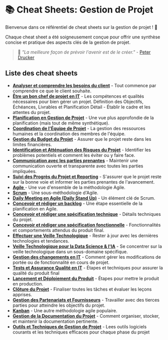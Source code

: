 # 📚 Cheat Sheets: Gestion de Projet

Bienvenue dans ce référentiel de cheat sheets sur la gestion de projet ! 🚀 

Chaque cheat sheet a été soigneusement conçue pour offrir une synthèse concise et pratique des aspects clés de la gestion de projet.

> 🌟 _"La meilleure façon de prévoir l'avenir est de le créer."_ - [Peter Drucker](https://fr.wikipedia.org/wiki/Peter_Drucker)

## Liste des cheat sheets

- [**Analyser et comprendre les besoins du client**](https://github.com/AnodeGrindYo/Cheat-Sheets-Gestion-de-Projet/blob/main/Analyser%20et%20comprendre%20les%20besoins%20du%20client.md) - Tout commence par comprendre ce que le client souhaite.
- [**Être un bon chef de projet en IT**](https://github.com/AnodeGrindYo/Cheat-Sheets-Gestion-de-Projet/blob/main/%C3%8Atre%20un%20bon%20chef%20de%20projet%20en%20IT.md) - Les compétences et qualités nécessaires pour bien gérer un projet.
Définition des Objectifs, Échéances, Livrables et Planification Détail - Établir le cadre et les attentes du projet.
- [**Planification en Gestion de Projet**](https://github.com/AnodeGrindYo/Cheat-Sheets-Gestion-de-Projet/blob/main/Planification%20en%20Gestion%20de%20Projet.md) - Une vue plus approfondie de la planification (mais tout de même synthétique).
- [**Coordination de l'Équipe de Projet**](https://github.com/AnodeGrindYo/Cheat-Sheets-Gestion-de-Projet/blob/main/Gestion%20des%20partenariats%20et%20fournisseurs.md) - La gestion des ressources humaines et la coordination des membres de l'équipe.
- [**Gestion du Budget du Projet**](https://github.com/AnodeGrindYo/Cheat-Sheets-Gestion-de-Projet/blob/main/Gestion%20du%20Budget%20du%20Projet.md) - Assurer que le projet reste dans les limites financières.
- [**Identification et Atténuation des Risques du Projet**](https://github.com/AnodeGrindYo/Cheat-Sheets-Gestion-de-Projet/blob/main/Identification%20et%20Att%C3%A9nuation%20des%20Risques%20du%20Projet.md) - Identifier les problèmes potentiels et comment les éviter ou y faire face.
- [**Communication avec les parties prenantes**](https://github.com/AnodeGrindYo/Cheat-Sheets-Gestion-de-Projet/blob/main/Communication%20avec%20les%20parties%20prenantes.md) - Maintenir une communication ouverte et transparente avec toutes les parties impliquées.
- [**Suivi des Progrès du Projet et Reporting**](https://github.com/AnodeGrindYo/Cheat-Sheets-Gestion-de-Projet/blob/main/Suivi%20des%20Progr%C3%A8s%20du%20Projet%20et%20Reporting.md) - S'assurer que le projet reste sur la bonne voie et informer les parties prenantes de l'avancement.
- [**Agile** ](https://github.com/AnodeGrindYo/Cheat-Sheets-Gestion-de-Projet/blob/main/Agile.md)- Une vue d'ensemble de la méthodologie Agile.
- [**Scrum**](https://github.com/AnodeGrindYo/Cheat-Sheets-Gestion-de-Projet/blob/main/Scrum.md) - Une sous-méthodologie d'Agile.
- [**Daily Meeting en Agile (Daily Stand Up)**](https://github.com/AnodeGrindYo/Cheat-Sheets-Gestion-de-Projet/blob/main/Daily%20Meeting%20en%20Agile.md) - Un élément clé de Scrum.
- [**Concevoir et rédiger un backlog**](https://github.com/AnodeGrindYo/Cheat-Sheets-Gestion-de-Projet/blob/main/Concevoir%20et%20r%C3%A9diger%20un%20backlog.md) - Une étape essentielle de la planification en Agile.
- [**Concevoir et rédiger une spécification technique**](https://github.com/AnodeGrindYo/Cheat-Sheets-Gestion-de-Projet/blob/main/Concevoir%20et%20r%C3%A9diger%20une%20sp%C3%A9cification%20technique.md) - Détails techniques du projet.
- [**Concevoir et rédiger une spécification fonctionnelle**](https://github.com/AnodeGrindYo/Cheat-Sheets-Gestion-de-Projet/blob/main/Concevoir%20et%20r%C3%A9diger%20une%20sp%C3%A9cification%20fonctionnelle.md) - Fonctionnalités et comportements attendus du produit final.
- [**Effectuer une Veille Technologique**](https://github.com/AnodeGrindYo/Cheat-Sheets-Gestion-de-Projet/blob/main/Effectuer%20une%20Veille%20Technologique.md) - Rester à jour avec les dernières technologies et tendances.
- [**Veille Technologique pour la Data Science & l'IA**](https://github.com/AnodeGrindYo/Cheat-Sheets-Gestion-de-Projet/blob/main/Veille%20Technologique%20pour%20la%20Data%20Science%20%26%20l'IA.md) - Se concentrer sur la veille technologique dans un sous-domaine spécifique.
- [**Gestion des changements en IT**](https://github.com/AnodeGrindYo/Cheat-Sheets-Gestion-de-Projet/blob/main/Gestion%20du%20changement%20en%20IT.md) - Comment gérer les modifications de portée ou de fonctionnalité en cours de projet.
- [**Tests et Assurance Qualité en IT**](https://github.com/AnodeGrindYo/Cheat-Sheets-Gestion-de-Projet/blob/main/Test%20et%20Assurance%20Qualit%C3%A9%20en%20IT.md) - Étapes et techniques pour assurer la qualité du produit final
- [**Lancement et Déploiement du Produit**](https://github.com/AnodeGrindYo/Cheat-Sheets-Gestion-de-Projet/blob/main/Lancement%20et%20d%C3%A9ploiement%20du%20produit.md) - Étapes pour mettre le produit en production.
- [**Clôture du Projet**](https://github.com/AnodeGrindYo/Cheat-Sheets-Gestion-de-Projet/blob/main/Cloture%20du%20projet.md) - Finaliser toutes les tâches et évaluer les leçons apprises.
- [**Gestion des Partenariats et Fournisseurs**](https://github.com/AnodeGrindYo/Cheat-Sheets-Gestion-de-Projet/blob/main/Gestion%20de%20la%20documentation%20du%20projet.md) - Travailler avec des tierces parties pour atteindre les objectifs du projet.
- [**Kanban**](https://github.com/AnodeGrindYo/Cheat-Sheets-Gestion-de-Projet/blob/main/Kanban.md) - Une autre méthodologie agile populaire.
- [**Gestion de la Documentation du Projet**](https://github.com/AnodeGrindYo/Cheat-Sheets-Gestion-de-Projet/blob/main/Gestion%20de%20la%20documentation%20du%20projet.md) - Comment organiser, stocker, et maintenir la documentation pertinente.
- [**Outils et Techniques de Gestion de Projet**](https://github.com/AnodeGrindYo/Cheat-Sheets-Gestion-de-Projet/blob/main/Outils%20et%20Techniques%20de%20Gestion%20de%20Projet.md) - Lees outils logiciels courants et les techniques efficaces pour chaque phase du projet